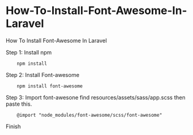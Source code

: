 # How-To-Install-Font-Awesome-In-Laravel

How To Install Font-Awesome In Laravel

Step 1: Install npm
	
		npm install
		
Step 2: Install Font-awesome

		npm install font-awesome
		
Step 3: Import font-awesone find resources/assets/sass/app.scss then paste this.

		@import "node_modules/font-awesome/scss/font-awesome"

Finish

		
		
